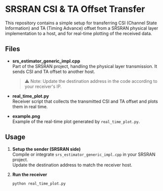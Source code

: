 # SRSRAN CSI & TA Offset Transfer

This repository contains a simple setup for transferring CSI (Channel State Information) and TA (Timing Advance) offset from a SRSRAN physical layer implementation to a host, and for real-time plotting of the received data.

## Files

- **srs_estimator_generic_impl.cpp**  
  Part of the SRSRAN project, handling the physical layer transmission. It sends CSI and TA offset to another host.  
  > ⚠️ Note: Update the destination address in the code according to your receiver's IP.

- **real_time_plot.py**  
  Receiver script that collects the transmitted CSI and TA offset and plots them in real time.  

- **example.png**  
  Example of the real-time plot generated by `real_time_plot.py`.

## Usage

1. **Setup the sender (SRSRAN side)**  
   Compile or integrate `srs_estimator_generic_impl.cpp` in your SRSRAN project.  
   Update the destination address to match the receiver host.

2. **Run the receiver**  
   ```bash
   python real_time_plot.py
